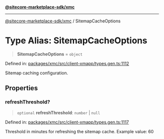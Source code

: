 [**@sitecore-marketplace-sdk/xmc**](../README.md)

***

[@sitecore-marketplace-sdk/xmc](../README.md) / SitemapCacheOptions

# Type Alias: SitemapCacheOptions

> **SitemapCacheOptions** = `object`

Defined in: [packages/xmc/src/client-xmapp/types.gen.ts:1112](https://github.com/Sitecore/sitecore-marketplace-sdk/blob/e87783cce9f115393973a45e109d17b99bf1df7e/packages/xmc/src/client-xmapp/types.gen.ts#L1112)

Sitemap caching configuration.

## Properties

### refreshThreshold?

> `optional` **refreshThreshold**: `number` \| `null`

Defined in: [packages/xmc/src/client-xmapp/types.gen.ts:1117](https://github.com/Sitecore/sitecore-marketplace-sdk/blob/e87783cce9f115393973a45e109d17b99bf1df7e/packages/xmc/src/client-xmapp/types.gen.ts#L1117)

Threshold in minutes for refreshing the sitemap cache.
Example value: 60
